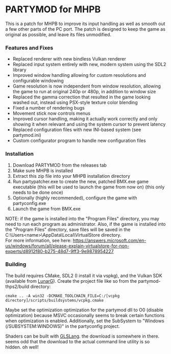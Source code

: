 # PARTYMOD for MHPB
This is a patch for MHPB to improve its input handling as well as smooth out a few other parts of the PC port.
The patch is designed to keep the game as original as possible, and leave its files unmodified.

### Features and Fixes
* Replaced renderer with new bindless Vulkan renderer
* Replaced input system entirely with new, modern system using the SDL2 library
* Improved window handling allowing for custom resolutions and configurable windowing
* Game resolution is now independent from window resolution, allowing the game to run at original 240p or 480p, in addition to window size
* Replaced the gamma correction that resulted in the game looking washed out, instead using PSX-style texture color blending
* Fixed a number of rendering bugs
* Movement stick now controls menus
* Improved cursor handling, making it actually work correctly and only showing it when relevant and using the system cursor to prevent latency
* Replaced configuration files with new INI-based system (see partymod.ini)
* Custom configurator program to handle new configuration files

### Installation
1. Download PARTYMOD from the releases tab
2. Make sure MHPB is installed
3. Extract this zip file into your MHPB installation directory
4. Run partypatcher.exe to create the new, patched BMX.exe game executable (this will be used to launch the game from now on) (this only needs to be done once)
5. Optionally (highly recommended), configure the game with partyconfig.exe
6. Launch the game from BMX.exe

NOTE: if the game is installed into the "Program Files" directory, you may need to run each program as administrator. 
Also, if the game is installed into the "Program Files" directory, save files will be saved in the C:\Users\<name>\AppData\Local\VirtualStore directory.  
For more information, see here: https://answers.microsoft.com/en-us/windows/forum/all/please-explain-virtualstore-for-non-experts/d8912f80-b275-48d7-9ff3-9e9878954227

### Building
The build requires CMake, SDL2 (I install it via vspkg), and the Vulkan SDK (available from [LunarG](https://www.lunarg.com/vulkan-sdk/)).  Create the project file like so from the partymod-thps2/build directory:
```
cmake .. -A win32 -DCMAKE_TOOLCHAIN_FILE=C:/[vcpkg directory]/scripts/buildsystems/vcpkg.cmake
```

Maybe set the optimization optimization for the partymod dll to O0 (disable optimization) because MSVC occasionally seems to break certain functions when optimization is enabled.
Additionally, set the SubSystem to "Windows (/SUBSYSTEM:WINDOWS)" in the partyconfig project.

Shaders can be built with [GLSLang](https://github.com/KhronosGroup/glslang). the download is somewhere in there. seems odd that the download to the actual command line utility is so hidden. oh well!
